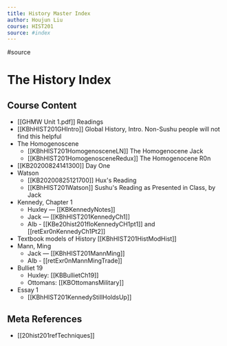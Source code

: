 ```yaml
---
title: History Master Index
author: Houjun Liu
course: HIST201
source: #index
---
```


#source

# The History Index

## Course Content

* [[GHMW Unit 1.pdf]] Readings 
* [[KBhHIST201GHIntro]] Global History, Intro. Non-Sushu people will not find this helpful
* The Homogenoscene
    * [[KBhHIST201HomogenosceneLN]] The Homogenocene Jack
    * [[KBhHIST201HomogenosceneRedux]] The Homogenocene R0n
* [[KB20200824141300]] Day One
* Watson 
    * [[KB20200825121700]] Hux's Reading
    * [[KBhHIST201Watson]] Sushu's Reading as Presented in Class, by Jack
* Kennedy, Chapter 1
    * Huxley — [[KBKennedyNotes]] 
    * Jack — [[KBhHIST201KennedyCh1]] 
	* Alb - [[KBe20hist201floKennedyCH1pt1]] and [[retExr0nKennedyCh1Pt2]]
* Textbook models of History [[KBhHIST201HistModHist]]
* Mann, Ming
    * Jack — [[KBhHIST201MannMing]]
	- Alb - [[retExr0nMannMingTrade]]
* Bulliet 19 
	* Huxley: [[KBBullietCh19]]
	* Ottomans: [[KBOttomansMilitary]]
* Essay 1 
    * [[KBhHIST201KennedyStillHoldsUp]]

## Meta References
- [[20hist201refTechniques]]





















